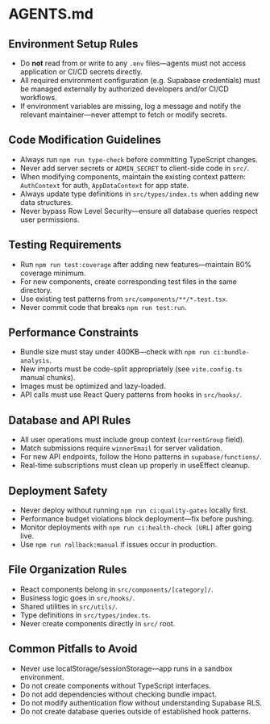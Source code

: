 # AGENTS.md

## Environment Setup Rules

- Do **not** read from or write to any `.env` files—agents must not access application or CI/CD secrets directly.
- All required environment configuration (e.g. Supabase credentials) must be managed externally by authorized developers and/or CI/CD workflows.
- If environment variables are missing, log a message and notify the relevant maintainer—never attempt to fetch or modify secrets.

## Code Modification Guidelines

- Always run `npm run type-check` before committing TypeScript changes.
- Never add server secrets or `ADMIN_SECRET` to client-side code in `src/`.
- When modifying components, maintain the existing context pattern: `AuthContext` for auth, `AppDataContext` for app state.
- Always update type definitions in `src/types/index.ts` when adding new data structures.
- Never bypass Row Level Security—ensure all database queries respect user permissions.

## Testing Requirements

- Run `npm run test:coverage` after adding new features—maintain 80% coverage minimum.
- For new components, create corresponding test files in the same directory.
- Use existing test patterns from `src/components/**/*.test.tsx`.
- Never commit code that breaks `npm run test:run`.

## Performance Constraints

- Bundle size must stay under 400KB—check with `npm run ci:bundle-analysis`.
- New imports must be code-split appropriately (see `vite.config.ts` manual chunks).
- Images must be optimized and lazy-loaded.
- API calls must use React Query patterns from hooks in `src/hooks/`.

## Database and API Rules

- All user operations must include group context (`currentGroup` field).
- Match submissions require `winnerEmail` for server validation.
- For new API endpoints, follow the Hono patterns in `supabase/functions/`.
- Real-time subscriptions must clean up properly in useEffect cleanup.

## Deployment Safety

- Never deploy without running `npm run ci:quality-gates` locally first.
- Performance budget violations block deployment—fix before pushing.
- Monitor deployments with `npm run ci:health-check [URL]` after going live.
- Use `npm run rollback:manual` if issues occur in production.

## File Organization Rules

- React components belong in `src/components/[category]/`.
- Business logic goes in `src/hooks/`.
- Shared utilities in `src/utils/`.
- Type definitions in `src/types/index.ts`.
- Never create components directly in `src/` root.

## Common Pitfalls to Avoid

- Never use localStorage/sessionStorage—app runs in a sandbox environment.
- Do not create components without TypeScript interfaces.
- Do not add dependencies without checking bundle impact.
- Do not modify authentication flow without understanding Supabase RLS.
- Do not create database queries outside of established hook patterns.
